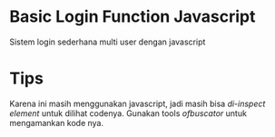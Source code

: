 # Basic Login Function Javascript
Sistem login sederhana multi user dengan javascript

# Tips
Karena ini masih menggunakan javascript, jadi masih bisa _di-inspect element_ untuk dilihat codenya. Gunakan tools _ofbuscator_ untuk mengamankan kode nya.
